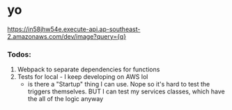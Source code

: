 # yo

https://in58jhw54e.execute-api.ap-southeast-2.amazonaws.com/dev/image?query={q}

### Todos:
1. Webpack to separate dependencies for functions
2. Tests for local - I keep developing on AWS lol
    - is there a "Startup" thing I can use. Nope so it's hard to test the triggers themselves. BUT I can test my services classes, which have the all of the logic anyway